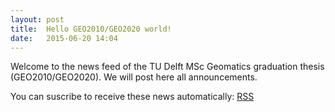 ```yaml
---
layout: post
title:  Hello GEO2010/GEO2020 world!
date:   2015-06-20 14:04
---
```


Welcome to the news feed of the TU Delft MSc Geomatics graduation thesis (GEO2010/GEO2020).
We will post here all announcements.

You can suscribe to receive these news automatically: <a href="{{ site.baseurl }}/feed.xml"><i class="fa fa-rss"></i> RSS</a>

